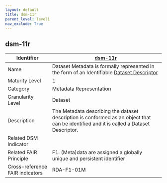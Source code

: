 ```yaml
---
layout: default
title: dsm-11r
parent_level: level1
nav_exclude: True
---
```


## dsm-11r

| Identifier | [dsm-11r](https://github.com/FAIRplus/Data-Maturity/blob/master/docs/_indicators/dsm-11r.md) |
| ---------- | ----------|
| Name | Dataset Metadata is formally represented in the form of an Identifiable [Dataset Descriptor](https://fairplus.github.io/Data-Maturity/docs/Glossary/#dataset-descriptor)  |
| Maturity Level | 1 |
| Category | Metadata Representation |
| Granularity Level | Dataset |
| Description | The Metadata describing the dataset description is conformed as an object that can be identified and it is called a Dataset Descriptor. |
| Related DSM Indicator| |
| Related FAIR Principle | F1. (Meta)data are assigned a globally unique and persistent identifier |
| Cross-reference FAIR indicators | RDA-F1-01M |
